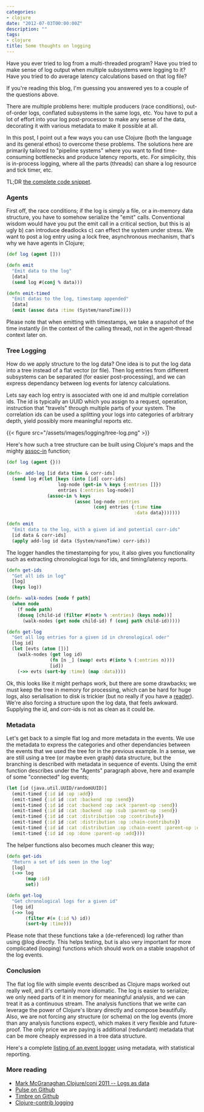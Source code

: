 ```yaml
---
categories:
- clojure
date: "2012-07-03T00:00:00Z"
description: ""
tags:
- clojure
title: Some thoughts on logging
---
```


Have you ever tried to log from a multi-threaded program? Have you tried to make sense of log output when multiple subsystems were logging to it? Have you tried to do average latency calculations based on that log file?

If you're reading this blog, I'm guessing you answered yes to a couple of the questions above.

There are multiple problems here: multiple producers (race conditions), out-of-order logs, conflated subsystems in the same logs, etc. You have to put a lot of effort into your log post-processor to make any sense of the data, decorating it with various metadata to make it possible at all.

In this post, I point out a few ways you can use Clojure (both the language and its general ethos) to overcome these problems. The solutions here are primarily tailored to "pipeline systems" where you want to find time-consuming bottlenecks and produce latency reports, etc. For simplicity, this is in-process logging, where all the parts (threads) can share a log resource and tick timer, etc.

TL;DR [the complete code snippet](https://gist.github.com/3041849).

### Agents
First off, the race conditions; if the log is simply a file, or a in-memory data structure, you have to somehow serialize the "emit" calls. Conventional wisdom would have you put the emit call in a critical section, but this is a) ugly b) can introduce deadlocks c) can effect the system under stress. We want to post a log entry using a lock free, asynchronous mechanism, that's why we have agents in Clojure;

```clojure
(def log (agent []))

(defn emit
  "Emit data to the log"
  [data]
  (send log #(conj % data)))

(defn emit-timed
  "Emit datas to the log, timestamp appended"
  [data]
  (emit (assoc data :time (System/nanoTime))))
```

Please note that when emitting with timestamps, we take a snapshot of the time instantly (in the context of the calling thread), not in the agent-thread context later on.

### Tree Logging
How do we apply structure to the log data? One idea is to put the log data into a tree instead of a flat vector (or file). Then log entries from different subsystems can be separated (for easier post-processing), and we can express dependancy between log events for latency calculations.

Lets say each log entry is associated with one id and multiple correlation ids. The id is typically an UUID which you assign to a request, operation, instruction that "travels" through multiple parts of your system. The correlation ids can be used a splitting your logs into categories of arbitrary depth, yield possibly more meaningful reports etc.

{{< figure src="/assets/images/logging/tree-log.png" >}}

Here's how such a tree structure can be built using Clojure's maps and the mighty [assoc-in](http://clojuredocs.org/clojure_core/clojure.core/assoc-in) function;

```clojure
(def log (agent {}))

(defn- add-log [id data time & corr-ids]
  (send log #(let [keys (into [id] corr-ids)
                   log-node (get-in % keys {:entries []})
                   entries (:entries log-node)]
               (assoc-in % keys
                         (assoc log-node :entries
                                (conj entries {:time time
                                               :data data}))))))

(defn emit
  "Emit data to the log, with a given id and potential corr-ids"
  [id data & corr-ids]
  (apply add-log id data (System/nanoTime) corr-ids))
```

The logger handles the timestamping for you, it also gives you functionality such as extracting chronological logs for ids, and timing/latency reports.

```clojure
(defn get-ids
  "Get all ids in log"
  [log]
  (keys log))

(defn- walk-nodes [node f path]
  (when node
    (f node path)
    (doseq [child-id (filter #(not= % :entries) (keys node))]
      (walk-nodes (get node child-id) f (conj path child-id)))))

(defn get-log
  "Get all log entries for a given id in chronological oder"
  [log id]
  (let [evts (atom [])]
    (walk-nodes (get log id)
                (fn [n _] (swap! evts #(into % (:entries n))))
                [id])
    (->> evts (sort-by :time) (map :data))))
```

Ok, this looks like it might perhaps work, but there are some drawbacks; we must keep the tree in memory for processing, which can be hard for huge logs, also serialisation to disk is trickier (but no really if you have a [reader](http://clojure.org/reader)). We're also forcing a structure upon the log data, that feels awkward. Supplying the id, and corr-ids is not as clean as it could be.

### Metadata
Let's get back to a simple flat log and more metadata in the events. We use the metadata to express the categories and other dependancies between the events that we used the tree for in the previous example. In a sense, we are still using a tree (or maybe even graph) data structure, but the branching is described with metadata in sequence of events. Using the emit function describes under the "Agents" paragraph above, here and example of some "connected" log events;

```clojure
(let [id (java.util.UUID/randomUUID)]
  (emit-timed {:id id :op :add})
  (emit-timed {:id id :cat :backend :op :send})
  (emit-timed {:id id :cat :backend :op :ack :parent-op :send})
  (emit-timed {:id id :cat :backend :op :sub :parent-op :send})
  (emit-timed {:id id :cat :distribution :op :contribute})
  (emit-timed {:id id :cat :distribution :op :chain-contribute})
  (emit-timed {:id id :cat :distribution :op :chain-event :parent-op :contribute})
  (emit-timed {:id id :op :done :parent-op :add})))
```

The helper functions also becomes much cleaner this way;<br />

```clojure
(defn get-ids
  "Return a set of ids seen in the log"
  [log]
  (->> log
       (map :id)
       set))

(defn get-log
  "Get chronological logs for a given id"
  [log id]
  (->> log
       (filter #(= (:id %) id))
       (sort-by :time)))
```

Please note that these functions take a (de-referenced) log rather than using @log directly. This helps testing, but is also very important for more complicated (looping) functions which should work on a stable snapshot of the log events.

### Conclusion
The flat log file with simple events described as Clojure maps worked out really well, and it's certainly more idiomatic. The log is easier to serialize; we only need parts of it in memory for meaningful analysis, and we can treat it as a continuous stream. The analysis functions that we write can leverage the power of Clojure's library directly and compose beautifully. Also, we are not forcing any structure (or schema) on the log events (more than any analysis functions expect), which makes it very flexible and future-proof. The only price we are paying is additional (redundant) metadata that can be more cheaply expressed in a tree data structure.

Here's a complete [listing of an event logger](https://gist.github.com/3041849) using metadata, with statistical reporting.

### More reading
* [Mark McGranaghan Clojure/conj 2011 -- Logs as data](http://blip.tv/clojure/mark-mcgranaghan-logs-as-data-5953857)
* [Pulse on Github](https://github.com/heroku/pulse/)
* [Timbre on Github](https://github.com/ptaoussanis/timbre)
* [Clojure-contrib logging](http://richhickey.github.com/clojure-contrib/logging-api.html)

